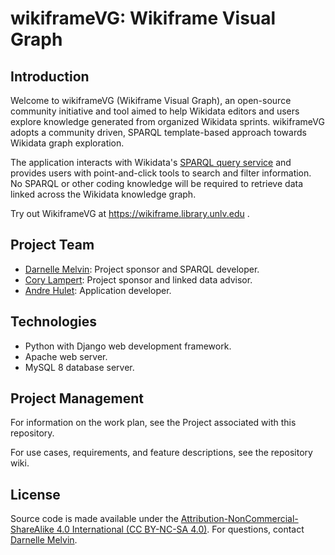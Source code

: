 # wikiframeVG: Wikiframe Visual Graph

## Introduction

Welcome to wikiframeVG (Wikiframe Visual Graph), an open-source community initiative and tool aimed to help Wikidata editors and users explore knowledge generated from organized Wikidata sprints. wikiframeVG adopts a community driven, SPARQL template-based approach towards Wikidata graph exploration. 

The application interacts with Wikidata's [SPARQL query service](https://query.wikidata.org/) and provides users with point-and-click tools to search and filter information. No SPARQL or other coding knowledge will be required to retrieve data linked across the Wikidata knowledge graph.

Try out WikiframeVG at https://wikiframe.library.unlv.edu . 

## Project Team
* [Darnelle Melvin](https://github.com/darnelleMelvin): Project sponsor and SPARQL developer.
* [Cory Lampert](https://github.com/corylampert): Project sponsor and linked data advisor.
* [Andre Hulet](https://github.com/aehulet): Application developer.

## Technologies
* Python with Django web development framework.
* Apache web server.
* MySQL 8 database server.
## Project Management
For information on the work plan, see the Project associated with this repository.

For use cases, requirements, and feature descriptions, see the repository wiki.

## License
Source code is made available under the [Attribution-NonCommercial-ShareAlike 4.0 International (CC BY-NC-SA 4.0)](https://creativecommons.org/licenses/by-nc-sa/4.0/). For questions, contact [Darnelle Melvin](https://github.com/darnelleMelvin). 
